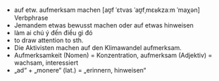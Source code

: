 - auf etw. aufmerksam machen [aʊ̯f ˈɛtvas ˈaʊ̯fˌmɛʁkzaːm ˈmaχən] Verbphrase
- Jemandem etwas bewusst machen oder auf etwas hinweisen	
- làm ai chú ý đến điều gì đó	
- to draw attention to sth.
- Die Aktivisten machen auf den Klimawandel aufmerksam.
- Aufmerksamkeit (Nomen) = Konzentration, aufmerksam (Adjektiv) = wachsam, interessiert
- „ad“ + „monere“ (lat.) = „erinnern, hinweisen“